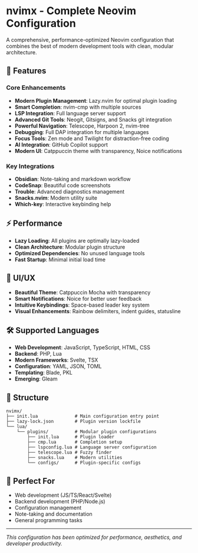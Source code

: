 # nvimx - Complete Neovim Configuration

A comprehensive, performance-optimized Neovim configuration that combines the best of modern development tools with clean, modular architecture.

## 🚀 Features

### Core Enhancements
- **Modern Plugin Management**: Lazy.nvim for optimal plugin loading
- **Smart Completion**: nvim-cmp with multiple sources
- **LSP Integration**: Full language server support
- **Advanced Git Tools**: Neogit, Gitsigns, and Snacks git integration
- **Powerful Navigation**: Telescope, Harpoon 2, nvim-tree
- **Debugging**: Full DAP integration for multiple languages
- **Focus Tools**: Zen mode and Twilight for distraction-free coding
- **AI Integration**: GitHub Copilot support
- **Modern UI**: Catppuccin theme with transparency, Noice notifications

### Key Integrations
- **Obsidian**: Note-taking and markdown workflow
- **CodeSnap**: Beautiful code screenshots
- **Trouble**: Advanced diagnostics management
- **Snacks.nvim**: Modern utility suite
- **Which-key**: Interactive keybinding help

## ⚡ Performance

- **Lazy Loading**: All plugins are optimally lazy-loaded
- **Clean Architecture**: Modular plugin structure
- **Optimized Dependencies**: No unused language tools
- **Fast Startup**: Minimal initial load time

## 🎨 UI/UX

- **Beautiful Theme**: Catppuccin Mocha with transparency
- **Smart Notifications**: Noice for better user feedback
- **Intuitive Keybindings**: Space-based leader key system
- **Visual Enhancements**: Rainbow delimiters, indent guides, statusline

## 🛠 Supported Languages

- **Web Development**: JavaScript, TypeScript, HTML, CSS
- **Backend**: PHP, Lua
- **Modern Frameworks**: Svelte, TSX
- **Configuration**: YAML, JSON, TOML
- **Templating**: Blade, PKL
- **Emerging**: Gleam

## 📁 Structure

```
nvimx/
├── init.lua              # Main configuration entry point
├── lazy-lock.json        # Plugin version lockfile
└── lua/
    └── plugins/          # Modular plugin configurations
        ├── init.lua      # Plugin loader
        ├── cmp.lua       # Completion setup
        ├── lspconfig.lua # Language server configuration
        ├── telescope.lua # Fuzzy finder
        ├── snacks.lua    # Modern utilities
        └── configs/      # Plugin-specific configs
```

## 🎯 Perfect For

- Web development (JS/TS/React/Svelte)
- Backend development (PHP/Node.js)
- Configuration management
- Note-taking and documentation
- General programming tasks

---

*This configuration has been optimized for performance, aesthetics, and developer productivity.*
